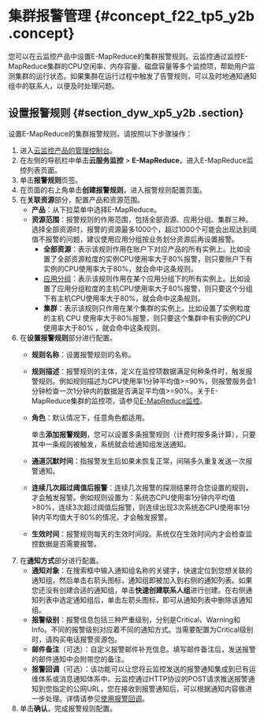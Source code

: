 # 集群报警管理 {#concept_f22_tp5_y2b .concept}

您可以在云监控产品中设置E-MapReduce的集群报警规则。云监控通过监控E-MapReduce集群的CPU空闲率、内存容量、磁盘容量等多个监控项，帮助用户监测集群的运行状态。如果集群在运行过程中触发了告警规则，可以及时地通知通知组中的联系人，以便及时处理问题。

## 设置报警规则 {#section_dyw_xp5_y2b .section}

设置E-MapReduce的集群报警规则，请按照以下步骤操作：

1.  进入[云监控产品的管理控制台](https://cloudmonitor.console.aliyun.com/#/home/ecs)。
2.  在左侧的导航栏中单击**云服务监控** \> **E-MapReduce**，进入E-MapReduce监控列表页面。
3.  单击**报警规则**页签。
4.  在页面的右上角单击**创建报警规则**，进入报警规则配置页面。
5.  在**关联资源**部分，配置产品和资源范围。
    -   **产品**：从下拉菜单中选择E-MapReduce。
    -   **资源范围**：报警规则的作用范围，包括全部资源、应用分组、集群三种。选择全部资源时，报警的资源最多1000个，超过1000个可能会出现达到阈值不报警的问题，建议使用应用分组按业务划分资源后再设置报警。
        -   **全部资源**：表示该规则作用在账户下对应产品的所有实例上。比如设置了全部资源粒度的实例CPU使用率大于80%报警，则只要账户下有实例的CPU使用率大于80%，就会命中这条规则。
        -   [应用分组](../../../../intl.zh-CN/用户指南/应用分组/应用分组概览.md#)：表示该规则作用在某个应用分组下的所有实例上。比如设置了应用分组粒度的主机CPU使用率大于80%报警，则只要这个分组下有主机CPU使用率大于80%，就会命中这条规则。
        -   **集群**：表示该规则只作用在某个集群的实例上。比如设置了实例粒度的主机 CPU 使用率大于80%报警，则只要这个集群中有实例的CPU使用率大于80% ，就会命中这条规则。
6.  在**设置报警规则**部分进行配置。
    -   **规则名称**：设置报警规则的名称。
    -   **规则描述**：报警规则的主体，定义在监控项数据满足何种条件时，触发报警规则。例如规则描述为CPU使用率1分钟平均值\>=90%，则报警服务会1分钟检查一次1分钟内的数据是否满足平均值\>=90%。关于E-MapReduce集群的监控项，请参见[E-MapReduce监控](../../../../intl.zh-CN/用户指南/云服务监控/E-MapReduce监控.md#)。
    -   **角色**：默认情况下，任意角色都适用。

        单击**添加报警规则**，您可以设置多条报警规则（计费时按多条计算），只要其中一条规则被触发，系统就会给通知组发送通知。

    -   **通道沉默时间**：指报警发生后如果未恢复正常，间隔多久重复发送一次报警通知。
    -   **连续几次超过阈值后报警**：连续几次报警的探测结果符合您设置的规则，才会触发报警。例如规则设置为：系统态CPU使用率1分钟内平均值\>80%，连续3次超过阈值后报警，则连续出现3次系统态CPU使用率1分钟内平均值大于80%的情况，才会触发报警。
    -   **生效时间**：报警规则每天的生效时间段。系统仅在生效时间内才会检查监控数据是否需要报警。
7.  在**通知方式**部分进行配置。
    -   **通知对象**：在搜索框中输入通知组名称的关键字，快速定位到您想关联的通知组，然后单击右箭头图标，通知组即被加入到右侧的通知列表。如果您还没有创建合适的通知组，单击**快速创建联系人组**进行创建。在右侧通知列表中选定通知组后，单击左箭头图标，即可从通知列表中删除该通知组。
    -   **报警级别**：报警信息包括三种严重级别，分别是Critical、Warning和Info。不同的报警级别对应着不同的通知方式。当需要配置为Critical级别时，请购买电话报警资源包。
    -   **邮件备注**（可选）：自定义报警邮件补充信息。填写邮件备注后，发送报警的邮件通知中会附带您的备注。
    -   **报警回调**（可选）：该功能可以让您将云监控发送的报警通知集成到已有运维体系或消息通知体系中。云监控通过HTTP协议的POST请求推送报警通知到您指定的公网URL，您在接收到报警通知后，可以根据通知内容做进一步处理。详情请参见[使用报警回调](../../../../intl.zh-CN/用户指南/报警服务/使用报警回调.md#)。
8.  单击**确认**，完成报警规则配置。

